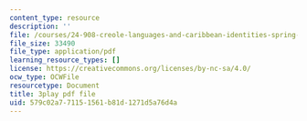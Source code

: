 ```yaml
---
content_type: resource
description: ''
file: /courses/24-908-creole-languages-and-caribbean-identities-spring-2017/579c02a771151561b81d1271d5a76d4a_JDRa0SwOf2k.pdf
file_size: 33490
file_type: application/pdf
learning_resource_types: []
license: https://creativecommons.org/licenses/by-nc-sa/4.0/
ocw_type: OCWFile
resourcetype: Document
title: 3play pdf file
uid: 579c02a7-7115-1561-b81d-1271d5a76d4a
---
```

